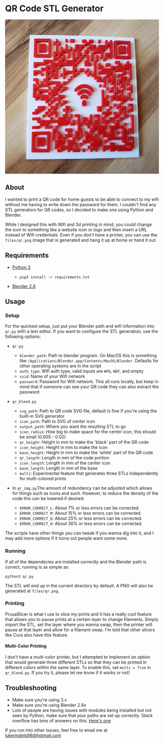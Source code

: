# QR Code STL Generator

![Printed QR Code](images/qr-print.jpg)

## About

I wanted to print a QR code for home guests to be able to connect to my wifi without me having to write down the password for them. I couldn't find any STL generators for QR codes, so I decided to make one using Python and Blender.

While I designed this with Wifi and 3d printing in mind, you could change the icon to something like a website icon or logo and then insert a URL instead of Wifi credentials. Even if you don't have a printer, you can use the `files/qr.png` image that is generated and hang it up at home or hand it out. 

## Requirements

* [Python 3](https://www.python.org/)
    - `pip3 install -r requirements.txt`

* [Blender 2.8](https://www.blender.org/)

## Usage

### Setup

For the quickest setup, just put your Blender path and wifi information into `qr.py` with a text editor. If you want to configure the STL generation, use the following options:

* `qr.py`
    - `blender_path`: Path to blender program. On MacOS this is something like `/Applications/Blender.app/Contents/MacOS/Blender`. Defaults for other operating systems are in the script
    - `auth_type`: Wifi auth type, valid inputs are `WPA`, `WEP`, and empty
    - `ssid`: Name of your Wifi network    
    - `password`: Password for Wifi network. This all runs locally, but keep in mind that if someone can see your QR code they can also extract the password

* `qr_blend.py`
    - `svg_path`: Path to QR code SVG file, default is fine if you're using the built-in SVG generator
    - `icon_path`: Path to SVG of center icon
    - `output_path`: Where you want the resulting STL to go
    - `icon_radius`: How big to make space for the center icon, this should be small (0.005 - 0.02)
    - `qr_height`: Height in mm to make the 'black' part of the QR code
    - `icon_height`: Height in mm to make the icon
    - `base_height`: Height in mm to make the 'white' part of the QR code
    - `qr_length`: Length in mm of the code portion
    - `icon_length`: Length in mm of the center icon
    - `base_length`: Length in mm of the base
    - `multi`: Experimental feature that generates three STLs independently for multi-colored prints

* In `qr_img.py`The amount of redundancy can be adjusted which allows for things such as icons and such. However, to reduce the density of the code this can be lowered if desired:
    - `ERROR_CORRECT_L`: About 7% or less errors can be corrected.
    - `ERROR_CORRECT_M`: About 15% or less errors can be corrected.
    - `ERROR_CORRECT_Q`: About 25% or less errors can be corrected.
    - `ERROR_CORRECT_H`: About 30% or less errors can be corrected.

The scripts have other things you can tweak if you wanna dig into it, and I may add more options if it turns out people want some more.

### Running

If all of the dependecies are installed correctly and the Blender path is correct, running is as simple as:

```
python3 qr.py
```

The STL will end up in the current directory by default. A PNG will also be generated at `files/qr.png`. 

### Printing

PrusaSlicer is what I use to slice my prints and it has a really cool feature that allows you to pause prints at a certain layer to change filaments. Simply import the STL, set the layer where you wanna swap, then the printer will pause at that layer and allow for a filament swap. I'm told that other slicers like Cura also have this feature.

#### Multi-Color Printing

I don't have a multi-color printer, but I attempted to implement an option that would generate three different STLs so that they can be printed in different colors within the same layer. To enable this, set `multi = True` in `qr_blend.py`. If you try it, please let me know if it works or not!

## Troubleshooting

* Make sure you're using 3.x
* Make sure you're using Blender 2.8x
* Lots of people are having issues with modules being installed but not seen by Python, make sure that your paths are set up correctly. Stack overflow has tons of answers on this. [Here's one](https://stackoverflow.com/questions/15052206/python-pip-install-module-is-not-found-how-to-link-python-to-pip-location)

If you run into other issues, feel free to email me at lukerindels98@hotmail.com

